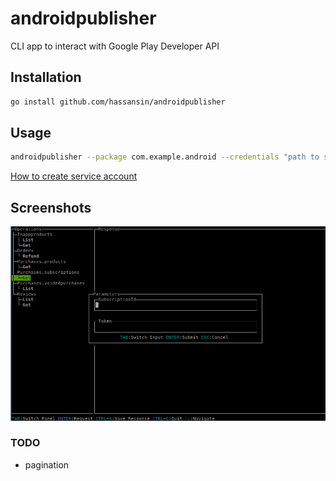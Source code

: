 # androidpublisher

CLI app to interact with Google Play Developer API

## Installation 

```sh
go install github.com/hassansin/androidpublisher
```

## Usage

```sh
androidpublisher --package com.example.android --credentials "path to service account JSON key file"
```

[How to create service account](https://developers.google.com/android-publisher/getting_started#using_a_service_account)


## Screenshots

![screenshot](screenshot.png)

### TODO

* pagination
